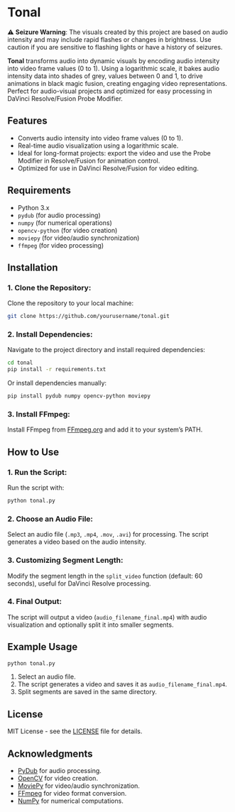# Tonal

⚠️ **Seizure Warning**: The visuals created by this project are based on audio intensity and may include rapid flashes or changes in brightness. Use caution if you are sensitive to flashing lights or have a history of seizures.

**Tonal** transforms audio into dynamic visuals by encoding audio intensity into video frame values (0 to 1). Using a logarithmic scale, it bakes audio intensity data into shades of grey, values between 0 and 1, to drive animations in black magic fusion, creating engaging video representations. Perfect for audio-visual projects and optimized for easy processing in DaVinci Resolve/Fusion Probe Modifier.

## Features
- Converts audio intensity into video frame values (0 to 1).
- Real-time audio visualization using a logarithmic scale.
- Ideal for long-format projects: export the video and use the Probe Modifier in Resolve/Fusion for animation control.
- Optimized for use in DaVinci Resolve/Fusion for video editing.

## Requirements
- Python 3.x
- `pydub` (for audio processing)
- `numpy` (for numerical operations)
- `opencv-python` (for video creation)
- `moviepy` (for video/audio synchronization)
- `ffmpeg` (for video processing)

## Installation

### 1. Clone the Repository:
Clone the repository to your local machine:

```bash
git clone https://github.com/yourusername/tonal.git
```

### 2. Install Dependencies:
Navigate to the project directory and install required dependencies:

```bash
cd tonal
pip install -r requirements.txt
```

Or install dependencies manually:

```bash
pip install pydub numpy opencv-python moviepy
```

### 3. Install FFmpeg:
Install FFmpeg from [FFmpeg.org](https://ffmpeg.org/download.html) and add it to your system’s PATH.

## How to Use

### 1. Run the Script:
Run the script with:

```bash
python tonal.py
```

### 2. Choose an Audio File:
Select an audio file (`.mp3`, `.mp4`, `.mov`, `.avi`) for processing. The script generates a video based on the audio intensity.

### 3. Customizing Segment Length:
Modify the segment length in the `split_video` function (default: 60 seconds), useful for DaVinci Resolve processing.

### 4. Final Output:
The script will output a video (`audio_filename_final.mp4`) with audio visualization and optionally split it into smaller segments.

## Example Usage

```bash
python tonal.py
```

1. Select an audio file.
2. The script generates a video and saves it as `audio_filename_final.mp4`.
3. Split segments are saved in the same directory.

## License
MIT License - see the [LICENSE](LICENSE) file for details.

## Acknowledgments
- [PyDub](https://pydub.com/) for audio processing.
- [OpenCV](https://opencv.org/) for video creation.
- [MoviePy](https://zulko.github.io/moviepy/) for video/audio synchronization.
- [FFmpeg](https://ffmpeg.org/) for video format conversion.
- [NumPy](https://numpy.org/) for numerical computations.
```
